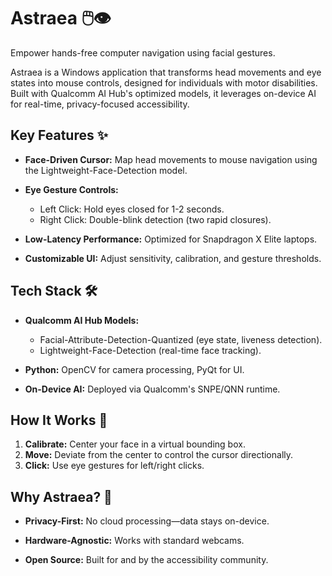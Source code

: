 
# Astraea 🖱️👁️

Empower hands-free computer navigation using facial gestures.

Astraea is a Windows application that transforms head movements and eye states into mouse controls, designed for individuals with motor disabilities. Built with Qualcomm AI Hub's optimized models, it leverages on-device AI for real-time, privacy-focused accessibility.

## Key Features ✨

* **Face-Driven Cursor:** Map head movements to mouse navigation using the Lightweight-Face-Detection model.

* **Eye Gesture Controls:**
  * Left Click: Hold eyes closed for 1-2 seconds.
  * Right Click: Double-blink detection (two rapid closures).

* **Low-Latency Performance:** Optimized for Snapdragon X Elite laptops.

* **Customizable UI:** Adjust sensitivity, calibration, and gesture thresholds.

## Tech Stack 🛠️

* **Qualcomm AI Hub Models:**
  * Facial-Attribute-Detection-Quantized (eye state, liveness detection).
  * Lightweight-Face-Detection (real-time face tracking).

* **Python:** OpenCV for camera processing, PyQt for UI.

* **On-Device AI:** Deployed via Qualcomm's SNPE/QNN runtime.

## How It Works 🎯

1. **Calibrate:** Center your face in a virtual bounding box.
2. **Move:** Deviate from the center to control the cursor directionally.
3. **Click:** Use eye gestures for left/right clicks.

## Why Astraea? 🌟

* **Privacy-First:** No cloud processing—data stays on-device.

* **Hardware-Agnostic:** Works with standard webcams.

* **Open Source:** Built for and by the accessibility community.
